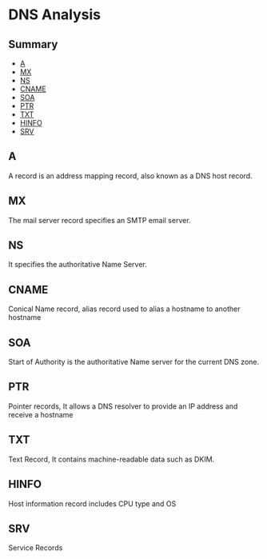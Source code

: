 # DNS Analysis

## Summary

* [A](#A)
* [MX](#MX)
* [NS](#NS)
* [CNAME](#CNAME)
* [SOA](#SOA)
* [PTR](#PTR)
* [TXT](#TXT)
* [HINFO](#HINFO)
* [SRV](#SRV)


## A 
A record is an address mapping record, also known as a DNS host record.




## MX
The mail server record specifies an SMTP email server.


## NS
It specifies the authoritative Name Server.


## CNAME
Conical Name record, alias record used to alias a hostname to another hostname



## SOA
Start of Authority is the authoritative Name server for the current DNS zone.


## PTR 
Pointer records, It allows a DNS resolver to provide an IP address and receive a hostname


## TXT
Text Record, It contains machine-readable data such as DKIM.


## HINFO
Host information record includes CPU type and OS


## SRV
Service Records




